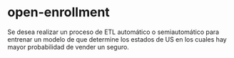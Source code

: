# open-enrollment
Se desea realizar un proceso de ETL automático o semiautomático para entrenar un modelo de que determine los estados de US en los cuales hay mayor probabilidad de vender un seguro.
